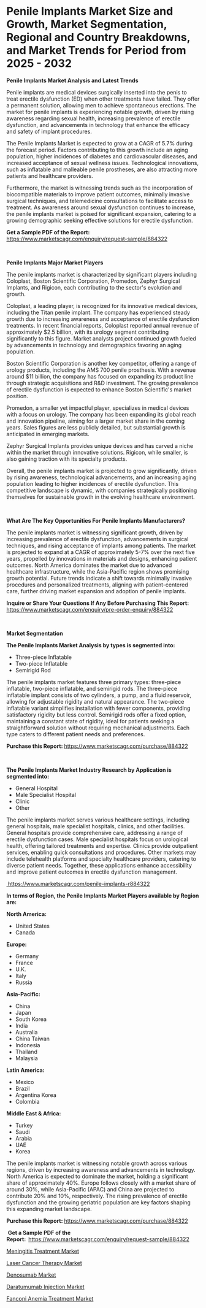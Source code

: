 <p><h1>Penile Implants Market Size and Growth, Market Segmentation, Regional and Country Breakdowns, and Market Trends for Period from 2025 -  2032</h1></p><p><strong>Penile Implants Market Analysis and Latest Trends</strong></p>
<p><p>Penile implants are medical devices surgically inserted into the penis to treat erectile dysfunction (ED) when other treatments have failed. They offer a permanent solution, allowing men to achieve spontaneous erections. The market for penile implants is experiencing notable growth, driven by rising awareness regarding sexual health, increasing prevalence of erectile dysfunction, and advancements in technology that enhance the efficacy and safety of implant procedures.</p><p>The Penile Implants Market is expected to grow at a CAGR of 5.7% during the forecast period. Factors contributing to this growth include an aging population, higher incidences of diabetes and cardiovascular diseases, and increased acceptance of sexual wellness issues. Technological innovations, such as inflatable and malleable penile prostheses, are also attracting more patients and healthcare providers.</p><p>Furthermore, the market is witnessing trends such as the incorporation of biocompatible materials to improve patient outcomes, minimally invasive surgical techniques, and telemedicine consultations to facilitate access to treatment. As awareness around sexual dysfunction continues to increase, the penile implants market is poised for significant expansion, catering to a growing demographic seeking effective solutions for erectile dysfunction.</p></p>
<p><strong>Get a Sample PDF of the Report:&nbsp;</strong> <a href="https://www.marketscagr.com/enquiry/request-sample/884322?utm_campaign=2010&utm_medium=2&utm_source=Github&utm_content=ia&utm_term=03032025&utm_id=penile-implants">https://www.marketscagr.com/enquiry/request-sample/884322</a></p>
<p>&nbsp;</p>
<p><strong>Penile Implants Major Market Players</strong></p>
<p><p>The penile implants market is characterized by significant players including Coloplast, Boston Scientific Corporation, Promedon, Zephyr Surgical Implants, and Rigicon, each contributing to the sector's evolution and growth. </p><p>Coloplast, a leading player, is recognized for its innovative medical devices, including the Titan penile implant. The company has experienced steady growth due to increasing awareness and acceptance of erectile dysfunction treatments. In recent financial reports, Coloplast reported annual revenue of approximately $2.5 billion, with its urology segment contributing significantly to this figure. Market analysts project continued growth fueled by advancements in technology and demographics favoring an aging population.</p><p>Boston Scientific Corporation is another key competitor, offering a range of urology products, including the AMS 700 penile prosthesis. With a revenue around $11 billion, the company has focused on expanding its product line through strategic acquisitions and R&D investment. The growing prevalence of erectile dysfunction is expected to enhance Boston Scientific's market position.</p><p>Promedon, a smaller yet impactful player, specializes in medical devices with a focus on urology. The company has been expanding its global reach and innovation pipeline, aiming for a larger market share in the coming years. Sales figures are less publicly detailed, but substantial growth is anticipated in emerging markets.</p><p>Zephyr Surgical Implants provides unique devices and has carved a niche within the market through innovative solutions. Rigicon, while smaller, is also gaining traction with its specialty products.</p><p>Overall, the penile implants market is projected to grow significantly, driven by rising awareness, technological advancements, and an increasing aging population leading to higher incidences of erectile dysfunction. This competitive landscape is dynamic, with companies strategically positioning themselves for sustainable growth in the evolving healthcare environment.</p></p>
<p>&nbsp;</p>
<p><strong>What Are The Key Opportunities For Penile Implants Manufacturers?</strong></p>
<p><p>The penile implants market is witnessing significant growth, driven by increasing prevalence of erectile dysfunction, advancements in surgical techniques, and rising acceptance of implants among patients. The market is projected to expand at a CAGR of approximately 5-7% over the next five years, propelled by innovations in materials and designs, enhancing patient outcomes. North America dominates the market due to advanced healthcare infrastructure, while the Asia-Pacific region shows promising growth potential. Future trends indicate a shift towards minimally invasive procedures and personalized treatments, aligning with patient-centered care, further driving market expansion and adoption of penile implants.</p></p>
<p><strong>Inquire or Share Your Questions If Any Before Purchasing This Report:</strong> <a href="https://www.marketscagr.com/enquiry/pre-order-enquiry/884322?utm_campaign=2010&utm_medium=2&utm_source=Github&utm_content=ia&utm_term=03032025&utm_id=penile-implants">https://www.marketscagr.com/enquiry/pre-order-enquiry/884322</a></p>
<p>&nbsp;</p>
<p><strong>Market Segmentation</strong></p>
<p><strong>The Penile Implants Market Analysis by types is segmented into:</strong></p>
<p><ul><li>Three-piece Inflatable</li><li>Two-piece Inflatable</li><li>Semirigid Rod</li></ul></p>
<p><p>The penile implants market features three primary types: three-piece inflatable, two-piece inflatable, and semirigid rods. The three-piece inflatable implant consists of two cylinders, a pump, and a fluid reservoir, allowing for adjustable rigidity and natural appearance. The two-piece inflatable variant simplifies installation with fewer components, providing satisfactory rigidity but less control. Semirigid rods offer a fixed option, maintaining a constant state of rigidity, ideal for patients seeking a straightforward solution without requiring mechanical adjustments. Each type caters to different patient needs and preferences.</p></p>
<p><strong>Purchase this Report:&nbsp;</strong><a href="https://www.marketscagr.com/purchase/884322?utm_campaign=2010&utm_medium=2&utm_source=Github&utm_content=ia&utm_term=03032025&utm_id=penile-implants">https://www.marketscagr.com/purchase/884322</a></p>
<p>&nbsp;</p>
<p><strong>The Penile Implants Market Industry Research by Application is segmented into:</strong></p>
<p><ul><li>General Hospital</li><li>Male Specialist Hospital</li><li>Clinic</li><li>Other</li></ul></p>
<p><p>The penile implants market serves various healthcare settings, including general hospitals, male specialist hospitals, clinics, and other facilities. General hospitals provide comprehensive care, addressing a range of erectile dysfunction cases. Male specialist hospitals focus on urological health, offering tailored treatments and expertise. Clinics provide outpatient services, enabling quick consultations and procedures. Other markets may include telehealth platforms and specialty healthcare providers, catering to diverse patient needs. Together, these applications enhance accessibility and improve patient outcomes in erectile dysfunction management.</p></p>
<p><a href="https://www.marketscagr.com/penile-implants-r884322?utm_campaign=2010&utm_medium=2&utm_source=Github&utm_content=ia&utm_term=03032025&utm_id=penile-implants">&nbsp;https://www.marketscagr.com/penile-implants-r884322</a></p>
<p><strong>In terms of Region, the Penile Implants Market Players available by Region are:</strong></p>
<p>
    <p> <strong> North America: </strong>
        <ul>
            <li>United States</li>
            <li>Canada</li>
        </ul>
        </p> 
    <p> <strong> Europe: </strong>
        <ul>
            <li>Germany</li>
            <li>France</li>
            <li>U.K.</li>
            <li>Italy</li>
            <li>Russia</li>
        </ul>
        </p> 
    <p> <strong> Asia-Pacific: </strong>
        <ul>
            <li>China</li>
            <li>Japan</li>
            <li>South Korea</li>
            <li>India</li>
            <li>Australia</li>
            <li>China Taiwan</li>
            <li>Indonesia</li>
            <li>Thailand</li>
            <li>Malaysia</li>
        </ul>
        </p> 
    <p> <strong> Latin America: </strong>
        <ul>
            <li>Mexico</li>
            <li>Brazil</li>
            <li>Argentina Korea</li>
            <li>Colombia</li>
        </ul>
        </p> 
    <p> <strong> Middle East & Africa: </strong>
        <ul>
            <li>Turkey</li>
            <li>Saudi</li>
            <li>Arabia</li>
            <li>UAE</li>
            <li>Korea</li>
        </ul>
    </p>
    </p>
<p><p>The penile implants market is witnessing notable growth across various regions, driven by increasing awareness and advancements in technology. North America is expected to dominate the market, holding a significant share of approximately 40%. Europe follows closely with a market share of around 30%, while Asia-Pacific (APAC) and China are projected to contribute 20% and 10%, respectively. The rising prevalence of erectile dysfunction and the growing geriatric population are key factors shaping this expanding market landscape.</p></p>
<p><strong>Purchase this Report: </strong><a href="https://www.marketscagr.com/purchase/884322?utm_campaign=2010&utm_medium=2&utm_source=Github&utm_content=ia&utm_term=03032025&utm_id=penile-implants">https://www.marketscagr.com/purchase/884322</a></p>
<p>&nbsp;<strong>Get a Sample PDF of the Report:&nbsp;&nbsp;</strong><a href="https://www.marketscagr.com/enquiry/request-sample/884322?utm_campaign=2010&utm_medium=2&utm_source=Github&utm_content=ia&utm_term=03032025&utm_id=penile-implants">https://www.marketscagr.com/enquiry/request-sample/884322</a></p>
<p><strong></strong></p>
<p><p><a href="https://github.com/genayziben/Market-Research-Report-List-1/blob/main/meningitis-treatment-market.md?utm_campaign=2010&utm_medium=2&utm_source=Github&utm_content=ia&utm_term=03032025&utm_id=penile-implants">Meningitis Treatment Market</a></p><p><a href="https://github.com/elitasvimal/Market-Research-Report-List-1/blob/main/laser-cancer-therapy-market.md?utm_campaign=2010&utm_medium=2&utm_source=Github&utm_content=ia&utm_term=03032025&utm_id=penile-implants">Laser Cancer Therapy Market</a></p><p><a href="https://github.com/raeezkenedz/Market-Research-Report-List-1/blob/main/denosumab-market.md?utm_campaign=2010&utm_medium=2&utm_source=Github&utm_content=ia&utm_term=03032025&utm_id=penile-implants">Denosumab Market</a></p><p><a href="https://github.com/pelahotayabe/Market-Research-Report-List-1/blob/main/daratumumab-injection-market.md?utm_campaign=2010&utm_medium=2&utm_source=Github&utm_content=ia&utm_term=03032025&utm_id=penile-implants">Daratumumab Injection Market</a></p><p><a href="https://github.com/meuskocov/Market-Research-Report-List-1/blob/main/fanconi-anemia-treatment-market.md?utm_campaign=2010&utm_medium=2&utm_source=Github&utm_content=ia&utm_term=03032025&utm_id=penile-implants">Fanconi Anemia Treatment Market</a></p></p>